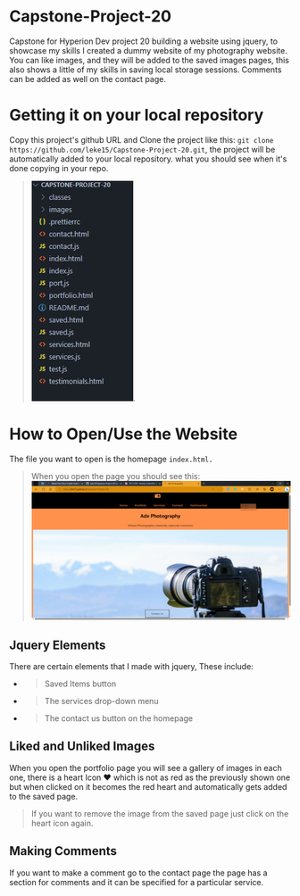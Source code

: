 # Capstone-Project-20
Capstone for Hyperion Dev project 20 building a website using jquery, to showcase my skills I created a dummy website of my photography website. You can like images, and they will be added to the saved images pages, this also shows a little of my skills in saving local storage sessions. Comments can be added as well on the contact page.

# Getting it on your local repository
Copy this project's github URL and Clone the project like this:
`git clone https://github.com/leke15/Capstone-Project-20.git`, the project will be automatically added to your local repository.
what you should see when it's done copying in your repo.
>![Screenshot of repo folders](/images/Screenshot.png).

# How to Open/Use the Website
The file you want to open is the homepage
`index.html.`
> When you open the page you should see this:
> ![Screenshot of Capstone 20](images/Publish_Website.png)
## Jquery Elements
There are certain elements that I made with jquery, These include:
- > Saved Items button
- > The services drop-down menu
- > The contact us button on the homepage

## Liked and Unliked Images
When you open the portfolio page you will see a gallery of images in each one, there is a heart Icon ❤️ which is not as red as the previously shown one but when clicked on it becomes the red heart and automatically gets added to the saved page. 
> If you want to remove the image from the saved page just click on the heart icon again.
## Making Comments
If you want to make a comment go to the contact page the page has a section for comments and it can be specified for a particular service.
